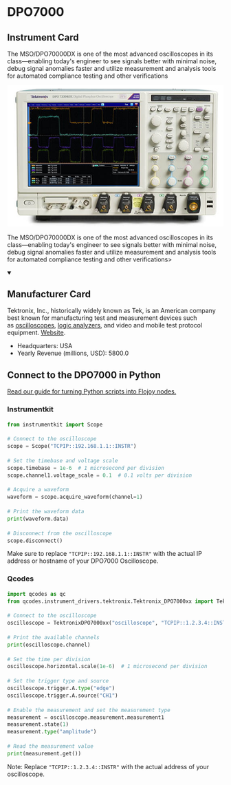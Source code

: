 
# DPO7000

## Instrument Card

<div className="flex">

<div>

The MSO/DPO70000DX is one of the most advanced oscilloscopes in its class—enabling today's engineer to see signals better with minimal noise, debug signal anomalies faster and utilize measurement and analysis tools for automated compliance testing and other verifications

</div>

![](./DPO7000.jpg)

</div>

The MSO/DPO70000DX is one of the most advanced oscilloscopes in its class—enabling today's engineer to see signals better with minimal noise, debug signal anomalies faster and utilize measurement and analysis tools for automated compliance testing and other verifications>

<details open>
<summary><h2>Manufacturer Card</h2></summary>

Tektronix, Inc., historically widely known as Tek, is an American company best known for manufacturing test and measurement devices such as [oscilloscopes](https://en.wikipedia.org/wiki/Oscilloscope), [logic analyzers](https://en.wikipedia.org/wiki/Logic_analyzer), and video and mobile test protocol equipment. <a href="https://www.tek.com/en">Website</a>.

<ul>
  <li>Headquarters: USA</li>
  <li>Yearly Revenue (millions, USD): 5800.0</li>
</ul>
</details>

## Connect to the DPO7000 in Python

[Read our guide for turning Python scripts into Flojoy nodes.](https://docs.flojoy.ai/custom-nodes/creating-custom-node/)


### Instrumentkit


```python
from instrumentkit import Scope

# Connect to the oscilloscope
scope = Scope("TCPIP::192.168.1.1::INSTR")

# Set the timebase and voltage scale
scope.timebase = 1e-6  # 1 microsecond per division
scope.channel1.voltage_scale = 0.1  # 0.1 volts per division

# Acquire a waveform
waveform = scope.acquire_waveform(channel=1)

# Print the waveform data
print(waveform.data)

# Disconnect from the oscilloscope
scope.disconnect()
```

Make sure to replace `"TCPIP::192.168.1.1::INSTR"` with the actual IP address or hostname of your DPO7000 Oscilloscope.

### Qcodes

```python
import qcodes as qc
from qcodes.instrument_drivers.tektronix.Tektronix_DPO7000xx import TektronixDPO7000xx

# Connect to the oscilloscope
oscilloscope = TektronixDPO7000xx("oscilloscope", "TCPIP::1.2.3.4::INSTR")

# Print the available channels
print(oscilloscope.channel)

# Set the time per division
oscilloscope.horizontal.scale(1e-6)  # 1 microsecond per division

# Set the trigger type and source
oscilloscope.trigger.A.type("edge")
oscilloscope.trigger.A.source("CH1")

# Enable the measurement and set the measurement type
measurement = oscilloscope.measurement.measurement1
measurement.state(1)
measurement.type("amplitude")

# Read the measurement value
print(measurement.get())
```

Note: Replace `"TCPIP::1.2.3.4::INSTR"` with the actual address of your oscilloscope.

